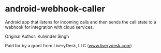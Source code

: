 # android-webhook-caller
Android app that listens for incoming calls and then sends the call state to a webhook for integration with cloud services.

Original Author: Kulvinder Singh

Paid for by a grant from LiveryDesk, LLC (www.liverydesk.com)
